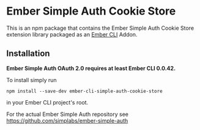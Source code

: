 #  Ember Simple Auth Cookie Store

This is an npm package that contains the Ember Simple Auth Cookie Store
extension library packaged as an
[Ember CLI](https://github.com/stefanpenner/ember-cli) Addon.

## Installation

**Ember Simple Auth OAuth 2.0 requires at least Ember CLI 0.0.42.**

To install simply run

```
npm install --save-dev ember-cli-simple-auth-cookie-store
```

in your Ember CLI project's root.

For the actual Ember Simple Auth repository see
https://github.com/simplabs/ember-simple-auth

